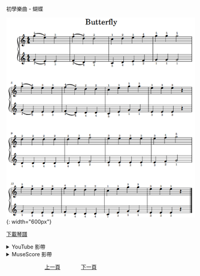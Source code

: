 ﻿---
keywords: 初學樂曲 - 蝴蝶
---
初學樂曲 - 蝴蝶

![蝴蝶](/assets/Piano/B-Butterfly.png){: width="600px"}

<a href="/assets/Piano/B-Butterfly.pdf" target="_blank">下載琴譜</a>

<details>
  <summary>YouTube 影帶</summary>
<ol>
<iframe width="560" height="315" src="https://www.youtube.com/embed/aS6qfy8aQPM" title="蝴蝶" frameborder="0" allow="accelerometer; autoplay; clipboard-write; encrypted-media; gyroscope; picture-in-picture; web-share" allowfullscreen></iframe>
</ol>
</details>

<details>
  <summary>MuseScore 影帶</summary>
<ol>
<a href="https://musescore.com/user/65457238/scores/11082127?share=copy_link" target="_blank">Open to Play</a>
</ol>
</details>


&nbsp;&nbsp;&nbsp;&nbsp;&nbsp;&nbsp;&nbsp;&nbsp;&nbsp;&nbsp;&nbsp;&nbsp;
&nbsp;&nbsp;&nbsp;&nbsp;&nbsp;&nbsp;&nbsp;&nbsp;&nbsp;&nbsp;&nbsp;&nbsp;
[上一頁](B-Kickboxing)
&nbsp;&nbsp;&nbsp;&nbsp;&nbsp;&nbsp;&nbsp;&nbsp;&nbsp;&nbsp;&nbsp;&nbsp;
[下一頁](B-EdelWeiss)










